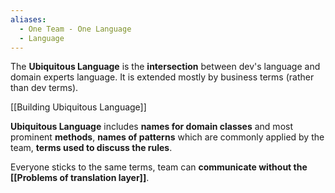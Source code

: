 ```yaml
---
aliases:
  - One Team - One Language
  - Language
---
```

The **Ubiquitous Language** is the **intersection** between dev's language and domain experts language. It is extended mostly by business terms (rather than dev terms).

[[Building Ubiquitous Language]]

**Ubiquitous Language** includes **names for domain classes** and most prominent **methods**, **names of patterns** which are commonly applied by the team, **terms used to discuss the rules**.  

Everyone sticks to the same terms, team can **communicate without the [[Problems of translation layer]]**.
